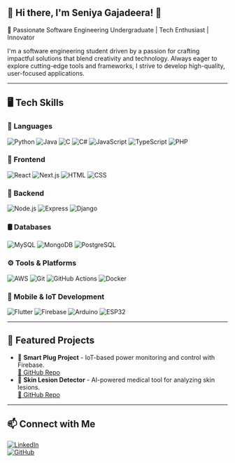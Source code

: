 ## 🌟 Hi there, I'm Seniya Gajadeera! 👋  
🚀 Passionate Software Engineering Undergraduate | Tech Enthusiast | Innovator  

I'm a software engineering student driven by a passion for crafting impactful solutions that blend creativity and technology. Always eager to explore cutting-edge tools and frameworks, I strive to develop high-quality, user-focused applications.  


---

## 🖥️ Tech Skills  

### 🔹 Languages  
![Python](https://img.shields.io/badge/-Python-3776AB?logo=python&logoColor=white) ![Java](https://img.shields.io/badge/-Java-007396?logo=java&logoColor=white) ![C](https://img.shields.io/badge/-C-A8B9CC?logo=c&logoColor=white) ![C#](https://img.shields.io/badge/-C%23-239120?logo=c-sharp&logoColor=white) ![JavaScript](https://img.shields.io/badge/-JavaScript-F7DF1E?logo=javascript&logoColor=black) ![TypeScript](https://img.shields.io/badge/-TypeScript-3178C6?logo=typescript&logoColor=white) ![PHP](https://img.shields.io/badge/-PHP-777BB4?logo=php&logoColor=white)  

### 🎨 Frontend  
![React](https://img.shields.io/badge/-React-61DAFB?logo=react&logoColor=black) ![Next.js](https://img.shields.io/badge/-Next.js-000000?logo=next.js&logoColor=white) ![HTML](https://img.shields.io/badge/-HTML-E34F26?logo=html5&logoColor=white) ![CSS](https://img.shields.io/badge/-CSS-1572B6?logo=css3&logoColor=white)  

### 🔧 Backend  
![Node.js](https://img.shields.io/badge/-Node.js-339933?logo=node.js&logoColor=white) ![Express](https://img.shields.io/badge/-Express-000000?logo=express&logoColor=white) ![Django](https://img.shields.io/badge/-Django-092E20?logo=django&logoColor=white)  

### 🛢️ Databases  
![MySQL](https://img.shields.io/badge/-MySQL-4479A1?logo=mysql&logoColor=white) ![MongoDB](https://img.shields.io/badge/-MongoDB-47A248?logo=mongodb&logoColor=white) ![PostgreSQL](https://img.shields.io/badge/-PostgreSQL-336791?logo=postgresql&logoColor=white)  

### ⚙️ Tools & Platforms  
![AWS](https://img.shields.io/badge/-AWS-232F3E?logo=amazon-aws&logoColor=white) ![Git](https://img.shields.io/badge/-Git-F05032?logo=git&logoColor=white) ![GitHub Actions](https://img.shields.io/badge/-GitHub%20Actions-2088FF?logo=github-actions&logoColor=white) ![Docker](https://img.shields.io/badge/-Docker-2496ED?logo=docker&logoColor=white)  

### 📱 Mobile & IoT Development  
![Flutter](https://img.shields.io/badge/-Flutter-02569B?logo=flutter&logoColor=white) ![Firebase](https://img.shields.io/badge/-Firebase-FFCA28?logo=firebase&logoColor=black) ![Arduino](https://img.shields.io/badge/-Arduino-00979D?logo=arduino&logoColor=white) ![ESP32](https://img.shields.io/badge/-ESP32-000000?logo=espressif&logoColor=white)  



---

## 🚀 Featured Projects  
- 🔌 **Smart Plug Project** - IoT-based power monitoring and control with Firebase.  
  [🔗 GitHub Repo](https://github.com/your-repo-link)  
- 🏥 **Skin Lesion Detector** - AI-powered medical tool for analyzing skin lesions.  
  [🔗 GitHub Repo](https://github.com/your-repo-link)  

---

## 📫 Connect with Me  
[![LinkedIn](https://img.shields.io/badge/LinkedIn-blue?style=for-the-badge&logo=linkedin)](https://www.linkedin.com/in/seniya-gajadeera-b3520032b/)  
[![GitHub](https://img.shields.io/badge/GitHub-black?style=for-the-badge&logo=github)](https://github.com/SeniyaGaje)  
